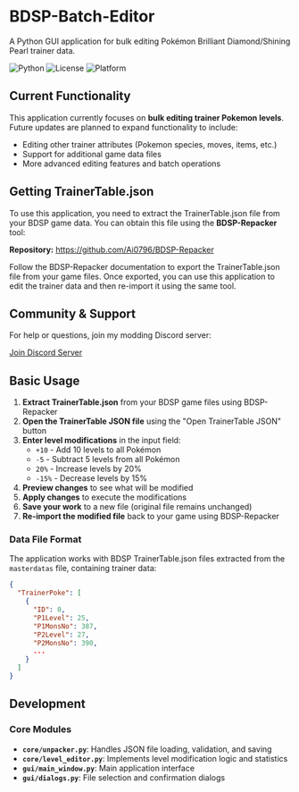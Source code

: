 # BDSP-Batch-Editor

A Python GUI application for bulk editing Pokémon Brilliant Diamond/Shining Pearl trainer data.

![Python](https://img.shields.io/badge/python-3.8+-blue.svg)
![License](https://img.shields.io/badge/license-MIT-green.svg)
![Platform](https://img.shields.io/badge/platform-Windows%20%7C%20Linux%20%7C%20macOS-lightgrey.svg)

## Current Functionality

This application currently focuses on **bulk editing trainer Pokemon levels**. Future updates are planned to expand functionality to include:

- Editing other trainer attributes (Pokemon species, moves, items, etc.)
- Support for additional game data files
- More advanced editing features and batch operations

## Getting TrainerTable.json

To use this application, you need to extract the TrainerTable.json file from your BDSP game data.
You can obtain this file using the **BDSP-Repacker** tool:

**Repository:** https://github.com/Ai0796/BDSP-Repacker

Follow the BDSP-Repacker documentation to export the TrainerTable.json file from your game files.
Once exported, you can use this application to edit the trainer data and then re-import it using the same tool.

## Community & Support

For help or questions, join my modding Discord server:

[Join Discord Server](https://discord.gg/5Qwz85EvC3)

## Basic Usage

1. **Extract TrainerTable.json** from your BDSP game files using BDSP-Repacker
2. **Open the TrainerTable JSON file** using the "Open TrainerTable JSON" button
3. **Enter level modifications** in the input field:
   - `+10` - Add 10 levels to all Pokémon
   - `-5` - Subtract 5 levels from all Pokémon
   - `20%` - Increase levels by 20%
   - `-15%` - Decrease levels by 15%
4. **Preview changes** to see what will be modified
5. **Apply changes** to execute the modifications
6. **Save your work** to a new file (original file remains unchanged)
7. **Re-import the modified file** back to your game using BDSP-Repacker

### Data File Format

The application works with BDSP TrainerTable.json files extracted from the `masterdatas` file, containing trainer data:

```json
{
  "TrainerPoke": [
    {
      "ID": 0,
      "P1Level": 25,
      "P1MonsNo": 387,
      "P2Level": 27,
      "P2MonsNo": 390,
      ...
    }
  ]
}
```

## Development

### Core Modules

- **`core/unpacker.py`**: Handles JSON file loading, validation, and saving
- **`core/level_editor.py`**: Implements level modification logic and statistics
- **`gui/main_window.py`**: Main application interface
- **`gui/dialogs.py`**: File selection and confirmation dialogs
